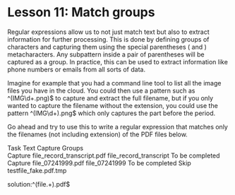 # Lesson 11: Match groups

Regular expressions allow us to not just match text but also to extract information for further processing. This is done by defining groups of characters and capturing them using the special parentheses ( and ) metacharacters. Any subpattern inside a pair of parentheses will be captured as a group. In practice, this can be used to extract information like phone numbers or emails from all sorts of data.

Imagine for example that you had a command line tool to list all the image files you have in the cloud. You could then use a pattern such as ^(IMG\d+\.png)$ to capture and extract the full filename, but if you only wanted to capture the filename without the extension, you could use the pattern ^(IMG\d+)\.png$ which only captures the part before the period.

Go ahead and try to use this to write a regular expression that matches only the filenames (not including extension) of the PDF files below.

Task	Text	Capture Groups	 
Capture	file_record_transcript.pdf	file_record_transcript	To be completed
Capture	file_07241999.pdf	file_07241999	To be completed
Skip	testfile_fake.pdf.tmp

solution:^(file.+).pdf$